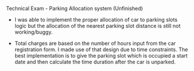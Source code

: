 Technical Exam - Parking Allocation system (Unfinished)

- I was able to implement the proper allocation of car to parking slots logic but the allocation of the nearest parking slot distance is still not working/buggy.

- Total charges are based on the number of hours input from the car registration form. I made use of that design due to time constraints. The best implementation is to give the parking slot which is occupied a start date and then calculate the time duration after the car is unparked.
